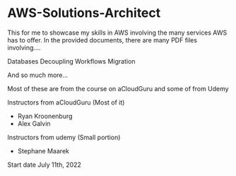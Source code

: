 # AWS-Solutions-Architect

This for me to showcase my skills in AWS involving the many services AWS has to offer.
In the provided documents, there are many PDF files involving....

Databases
Decoupling Workflows
Migration

And so much more...

Most of these are from the course on aCloudGuru and some of from Udemy

Instructors from aCloudGuru (Most of it)
  - Ryan Kroonenburg
  - Alex Galvin

Instructors from udemy (Small portion)
  - Stephane Maarek

Start date July 11th, 2022
